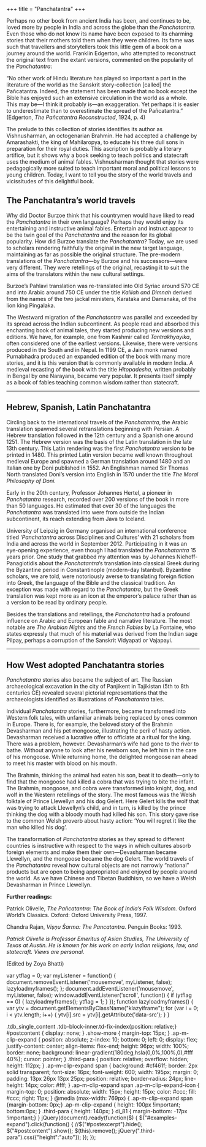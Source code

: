 +++
title = "Panchatantra"
+++

Perhaps no other book from ancient India has been, and continues to be, loved more by people in India and across the globe than the _Panchatantra_. Even those who do not know its name have been exposed to its charming stories that their mothers told them when they were children. Its fame was such that travellers and storytellers took this little gem of a book on a journey around the world. Franklin Edgerton, who attempted to reconstruct the original text from the extant versions, commented on the popularity of the _Panchatantra_:

“No other work of Hindu literature has played so important a part in the literature of the world as the Sanskrit story-collection \[called\] the Pañcatantra. Indeed, the statement has been made that no book except the Bible has enjoyed such an extensive circulation in the world as a whole. This may be—I think it probably is—an exaggeration. Yet perhaps it is easier to underestimate than to overestimate the spread of the Pañcatantra.” (Edgerton, _The Pañcatantra Reconstructed_, 1924, p. 4)



The prelude to this collection of stories identifies its author as Vishnusharman, an octogenarian Brahmin. He had accepted a challenge by Amarashakti, the king of Mahilaropya, to educate his three dull sons in preparation for their royal duties. This ascription is probably a literary artifice, but it shows why a book seeking to teach politics and statecraft uses the medium of animal fables. Vishnusharman thought that stories were pedagogically more suited to teach important moral and political lessons to young children. Today, I want to tell you the story of the world travels and vicissitudes of this delightful book.


## **The Panchatantra’s world travels**

Why did Doctor Burzoe think that his countrymen would have liked to read the _Panchatantra_ in their own language? Perhaps they would enjoy its entertaining and instructive animal fables. Entertain and instruct appear to be the twin goal of the _Panchatantra_ and the reason for its global popularity. How did Burzoe translate the _Panchatantra_? Today, we are used to scholars rendering faithfully the original in the new target language, maintaining as far as possible the original structure. The pre-modern translations of the _Panchatantra_—by Burzoe and his successors—were very different. They were retellings of the original, recasting it to suit the aims of the translators within the new cultural settings.

Burzoe’s Pahlavi translation was re-translated into Old Syriac around 570 CE and into Arabic around 750 CE under the title _Kalilah and Dimnah_ derived from the names of the two jackal ministers, Karataka and Damanaka, of the lion king Pingalaka.

The Westward migration of the _Panchatantra_ was parallel and exceeded by its spread across the Indian subcontinent. As people read and absorbed this enchanting book of animal tales, they started producing new versions and editions. We have, for example, one from Kashmir called _Tantrakhyayika_, often considered one of the earliest versions. Likewise, there were versions produced in the South and in Nepal. In 1199 CE, a Jain monk named Purnabhadra produced an expanded edition of the book with many more stories, and it is this version that is commonly available in modern India. A medieval recasting of the book with the title _Hitopadesha,_ written probably in Bengal by one Narayana, became very popular. It presents itself simply as a book of fables teaching common wisdom rather than statecraft.

* * *


## **Hebrew, Spanish, Latin Panchatantra**

Circling back to the international travels of the _Panchatantra_, the Arabic translation spawned several retranslations beginning with Persian. A Hebrew translation followed in the 12th century and a Spanish one around 1251. The Hebrew version was the basis of the Latin translation in the late 13th century. This Latin rendering was the first _Panchatantra_ version to be printed in 1480. This printed Latin version became well known throughout medieval Europe and spawned a German translation around 1480 and an Italian one by Doni published in 1552. An Englishman named Sir Thomas North translated Doni’s version into English in 1570 under the title _The Moral Philosophy of Doni._

Early in the 20th century, Professor Johannes Hertel, a pioneer in _Panchatantra_ research, recorded over 200 versions of the book in more than 50 languages. He estimated that over 30 of the languages the _Panchatantra_ was translated into were from outside the Indian subcontinent, its reach extending from Java to Iceland.

University of Leipzig in Germany organised an international conference titled ‘_Panchatantra_ across Disciplines and Cultures’ with 21 scholars from India and across the world in September 2012. Participating in it was an eye-opening experience, even though I had translated the _Panchatantra_ 15 years prior. One study that grabbed my attention was by Johannes Niehoff-Panagiotidis about the _Panchatantra_’s translation into classical Greek during the Byzantine period in Constantinople (modern-day Istanbul). Byzantine scholars, we are told, were notoriously averse to translating foreign fiction into Greek, the language of the Bible and the classical tradition. An exception was made with regard to the _Panchatantra_, but the Greek translation was kept more as an icon at the emperor’s palace rather than as a version to be read by ordinary people.

Besides the translations and retellings, the _Panchatantra_ had a profound influence on Arabic and European fable and narrative literature. The most notable are _The Arabian Nights_ and the _French Fables_ by La Fontaine, who states expressly that much of his material was derived from the Indian sage Pilpay, perhaps a corruption of the Sanskrit Vidyapati or Vajapayi.

* * *


## **How West adopted Panchatantra stories**

_Panchatantra_ stories also became the subject of art. The Russian archaeological excavation in the city of Panjikent in Tajikistan (5th to 8th centuries CE) revealed several pictorial representations that the archaeologists identified as illustrations of _Panchatantra_ tales.

Individual _Panchatantra_ stories, furthermore, became transformed into Western folk tales, with unfamiliar animals being replaced by ones common in Europe. There is, for example, the beloved story of the Brahmin Devasharman and his pet mongoose, illustrating the peril of hasty action. Devasharman received a lucrative offer to officiate at a ritual for the king. There was a problem, however. Devasharman’s wife had gone to the river to bathe. Without anyone to look after his newborn son, he left him in the care of his mongoose. While returning home, the delighted mongoose ran ahead to meet his master with blood on his mouth.

The Brahmin, thinking the animal had eaten his son, beat it to death—only to find that the mongoose had killed a cobra that was trying to bite the infant. The Brahmin, mongoose, and cobra were transformed into knight, dog, and wolf in the Western retellings of the story. The most famous was the Welsh folktale of Prince Llewellyn and his dog Gelert. Here Gelert kills the wolf that was trying to attack Llewellyn’s child, and in turn, is killed by the prince thinking the dog with a bloody mouth had killed his son. This story gave rise to the common Welsh proverb about hasty action: ‘You will regret it like the man who killed his dog’.

The transformation of _Panchatantra_ stories as they spread to different countries is instructive with respect to the ways in which cultures absorb foreign elements and make them their own—Devasharman became Llewellyn, and the mongoose became the dog Gelert. The world travels of the _Panchatantra_ reveal how cultural objects are not narrowly “national” products but are open to being appropriated and enjoyed by people around the world. As we have Chinese and Tibetan Buddhism, so we have a Welsh Devasharman in Prince Llewellyn.

**Further readings:**

Patrick Olivelle, _The Pañcatantra: The Book of India’s Folk Wisdom._ Oxford World’s Classics. Oxford: Oxford University Press, 1997.

Chandra Rajan, _Viṣṇu Śarma: The Pancatantra._ Penguin Books: 1993.

_Patrick Olivelle is Professor Emeritus of Asian Studies, The University of Texas at Austin. He is known for his work on early Indian religions, law, and statecraft. Views are personal._

(Edited by Zoya Bhatti)

var ytflag = 0; var myListener = function() { document.removeEventListener('mousemove', myListener, false); lazyloadmyframes(); }; document.addEventListener('mousemove', myListener, false); window.addEventListener('scroll', function() { if (ytflag == 0) { lazyloadmyframes(); ytflag = 1; } }); function lazyloadmyframes() { var ytv = document.getElementsByClassName("klazyiframe"); for (var i = 0; i < ytv.length; i++) { ytv\[i\].src = ytv\[i\].getAttribute('data-src'); } }

.tdb\_single\_content .tdb-block-inner.td-fix-index{position: relative;} #postcontent { display: none; } .show-more { margin-top: 15px; } .ap-m-clip-expand { position: absolute; z-index: 10; bottom: 0; left: 0; display: flex; justify-content: center; align-items: flex-end; height: 96px; width: 100%; border: none; background: linear-gradient(180deg,hsla(0,0%,100%,0),#fff 40%); cursor: pointer; } .third-para { position: relative; overflow: hidden; height: 112px; } .ap-m-clip-expand span { background: #cf461f; border: 2px solid transparent; font-size: 16px; font-weight: 600; width: 195px; margin: 0; padding: 13px 26px 13px 25px; position: relative; border-radius: 24px; line-height: 14px; color: #fff; } .ap-m-clip-expand span .ap-m-clip-expand-icon { margin-top: 0; position: absolute; width: 15px; height: 15px; color: #ccc; fill: #ccc; right: 11px; } @media (max-width: 769px) { .ap-m-clip-expand span {margin-bottom: 0px;} .ap-m-clip-expand { height: 100px !important; bottom:0px; } .third-para { height: 140px; } di_81 { margin-bottom: -17px !important;} } jQuery(document).ready(function($) { $("#examples-expand").click(function() { //$("#postexcerpt").hide(); $("#postcontent").show(); $(this).remove(); jQuery(".third-para").css({"height":"auto"}); }); });